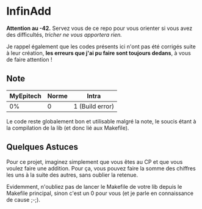 # InfinAdd

**Attention au -42.** Servez vous de ce repo pour vous orienter si vous avez des difficultés, *tricher ne vous apportera rien.*

Je rappel également que les codes présents ici n'ont pas été corrigés suite à leur création, **les erreurs que j'ai pu faire sont toujours dedans**, à vous de faire attention !

## Note

| MyEpitech | Norme | Intra
|--|--|--|
| 0% | 0 | 1 (Build error)

Le code reste globalement bon et utilisable malgré la note, le soucis étant à la compilation de la lib (et donc lié aux Makefile).

## Quelques Astuces

Pour ce projet, imaginez simplement que vous êtes au CP et que vous voulez faire une addition.
Pour ça, vous pouvez faire la somme des chiffres les uns à la suite des autres, sans oublier la retenue.

Evidemment, n'oubliez pas de lancer le Makefile de votre lib depuis le Makefile principal, sinon c'est un 0 pour vous (et je parle en connaissance de cause ;-;).
